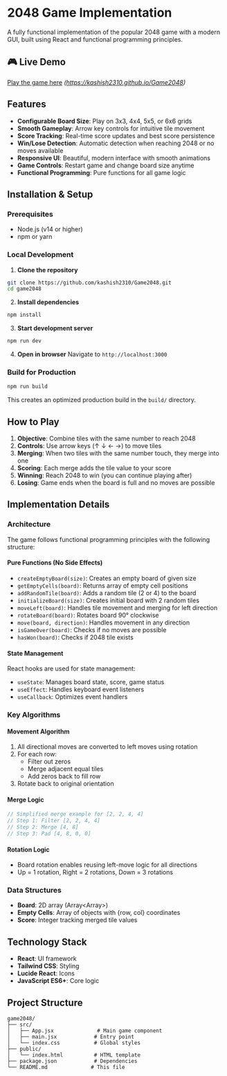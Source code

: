 # 2048 Game Implementation

A fully functional implementation of the popular 2048 game with a modern GUI, built using React and functional programming principles.

## 🎮 Live Demo

[Play the game here](#) *(https://kashish2310.github.io/Game2048)*

## Features

- **Configurable Board Size**: Play on 3x3, 4x4, 5x5, or 6x6 grids
- **Smooth Gameplay**: Arrow key controls for intuitive tile movement
- **Score Tracking**: Real-time score updates and best score persistence
- **Win/Lose Detection**: Automatic detection when reaching 2048 or no moves available
- **Responsive UI**: Beautiful, modern interface with smooth animations
- **Game Controls**: Restart game and change board size anytime
- **Functional Programming**: Pure functions for all game logic

## Installation & Setup

### Prerequisites
- Node.js (v14 or higher)
- npm or yarn

### Local Development

1. **Clone the repository**
```bash
git clone https://github.com/kashish2310/Game2048.git
cd game2048
```

2. **Install dependencies**
```bash
npm install
```

3. **Start development server**
```bash
npm run dev
```

4. **Open in browser**
Navigate to `http://localhost:3000`

### Build for Production

```bash
npm run build
```

This creates an optimized production build in the `build/` directory.

## How to Play

1. **Objective**: Combine tiles with the same number to reach 2048
2. **Controls**: Use arrow keys (↑ ↓ ← →) to move tiles
3. **Merging**: When two tiles with the same number touch, they merge into one
4. **Scoring**: Each merge adds the tile value to your score
5. **Winning**: Reach 2048 to win (you can continue playing after)
6. **Losing**: Game ends when the board is full and no moves are possible

## Implementation Details

### Architecture

The game follows functional programming principles with the following structure:

#### Pure Functions (No Side Effects)

- `createEmptyBoard(size)`: Creates an empty board of given size
- `getEmptyCells(board)`: Returns array of empty cell positions
- `addRandomTile(board)`: Adds a random tile (2 or 4) to the board
- `initializeBoard(size)`: Creates initial board with 2 random tiles
- `moveLeft(board)`: Handles tile movement and merging for left direction
- `rotateBoard(board)`: Rotates board 90° clockwise
- `move(board, direction)`: Handles movement in any direction
- `isGameOver(board)`: Checks if no moves are possible
- `hasWon(board)`: Checks if 2048 tile exists

#### State Management

React hooks are used for state management:
- `useState`: Manages board state, score, game status
- `useEffect`: Handles keyboard event listeners
- `useCallback`: Optimizes event handlers

### Key Algorithms

#### Movement Algorithm
1. All directional moves are converted to left moves using rotation
2. For each row:
   - Filter out zeros
   - Merge adjacent equal tiles
   - Add zeros back to fill row
3. Rotate back to original orientation

#### Merge Logic
```javascript
// Simplified merge example for [2, 2, 4, 4]
// Step 1: Filter [2, 2, 4, 4]
// Step 2: Merge [4, 8]
// Step 3: Pad [4, 8, 0, 0]
```

#### Rotation Logic
- Board rotation enables reusing left-move logic for all directions
- Up = 1 rotation, Right = 2 rotations, Down = 3 rotations

### Data Structures

- **Board**: 2D array (Array<Array<number>>)
- **Empty Cells**: Array of objects with {row, col} coordinates
- **Score**: Integer tracking merged tile values

## Technology Stack

- **React**: UI framework
- **Tailwind CSS**: Styling
- **Lucide React**: Icons
- **JavaScript ES6+**: Core logic

## Project Structure

```
game2048/
├── src/
│   ├── App.jsx              # Main game component
│   ├── main.jsx            # Entry point
│   └── index.css           # Global styles
├── public/
│   └── index.html          # HTML template
├── package.json            # Dependencies
└── README.md              # This file
```
